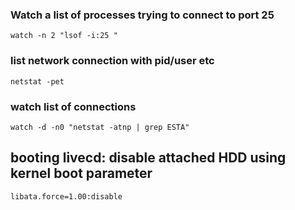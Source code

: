 


### Watch a list of processes trying to connect to port 25
```
watch -n 2 "lsof -i:25 "
```

### list network connection with pid/user etc
```
netstat -pet
```

### watch list of connections
```
watch -d -n0 "netstat -atnp | grep ESTA"
```

## booting livecd: disable attached HDD using kernel boot parameter
```
libata.force=1.00:disable
```

